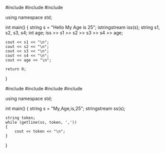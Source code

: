 #include <iostream>
#include <typeinfo>
#include <sstream>

using namespace std;

int main()
{
    string s = "Hello My Age is 25";
    istringstream iss(s);
    string s1, s2, s3, s4;
    int age;
    iss >> s1 >> s2 >> s3 >> s4 >> age;

    cout << s1 << "\n";
    cout << s2 << "\n";
    cout << s3 << "\n";
    cout << s4 << "\n";
    cout << age << "\n";

    return 0;
}

#include <iostream>
#include <string>
#include <typeinfo>
#include <sstream>

using namespace std;

int main()
{
    string s = "My,Age,is,25";
    stringstream ss(s);

    string token;
    while (getline(ss, token, ','))
    {
        cout << token << "\n";
    }
}
